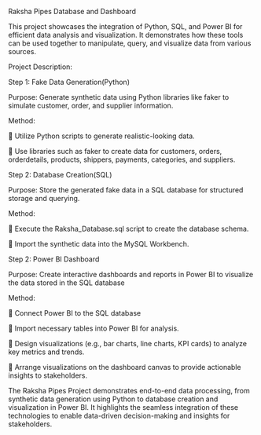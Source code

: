 Raksha Pipes Database and Dashboard

This project showcases the integration of Python, SQL, and Power BI for efficient data analysis
and visualization. It demonstrates how these tools can be used together to manipulate, query, and
visualize data from various sources.

Project Description:

Step 1: Fake Data Generation(Python)

Purpose: Generate synthetic data using Python libraries like faker to simulate customer, order, and
supplier information.

Method:

 Utilize Python scripts to generate realistic-looking data.

 Use libraries such as faker to create data for customers, orders, orderdetails, products,
shippers, payments, categories, and suppliers.

Step 2: Database Creation(SQL)

Purpose: Store the generated fake data in a SQL database for structured storage and querying.

Method:

 Execute the Raksha_Database.sql script to create the database schema.

 Import the synthetic data into the MySQL Workbench.

Step 2: Power BI Dashboard

Purpose: Create interactive dashboards and reports in Power BI to visualize the data stored in the
SQL database

Method:

 Connect Power BI to the SQL database

 Import necessary tables into Power BI for analysis.

 Design visualizations (e.g., bar charts, line charts, KPI cards) to analyze key metrics and
trends.

 Arrange visualizations on the dashboard canvas to provide actionable insights to
stakeholders.

The Raksha Pipes Project demonstrates end-to-end data processing, from synthetic data generation
using Python to database creation and visualization in Power BI. It highlights the seamless
integration of these technologies to enable data-driven decision-making and insights for
stakeholders.
